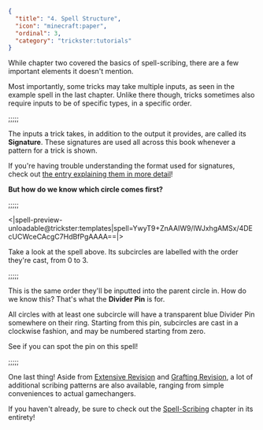 ```json
{
  "title": "4. Spell Structure",
  "icon": "minecraft:paper",
  "ordinal": 3,
  "category": "trickster:tutorials"
}
```

While chapter two covered the basics of spell-scribing,
there are a few important elements it doesn't mention.


Most importantly, some tricks may take multiple inputs,
as seen in the example spell in the last chapter.
Unlike there though, tricks sometimes also require inputs 
to be of specific types, in a specific order.

;;;;;

The inputs a trick takes, in addition to the output it provides,
are called its **Signature**.
These signatures are used all across this book 
whenever a pattern for a trick is shown.


If you're having trouble understanding the format used for signatures,
check out [the entry explaining them in more detail](^trickster:concepts/signatures)!


**But how do we know which circle comes first?**

;;;;;

<|spell-preview-unloadable@trickster:templates|spell=YwyT9+ZnAAIW9/lWJxhgAMSx/4DEcUCWceCAcgC7HdBfPgAAAA==|>

Take a look at the spell above.
Its subcircles are labelled with the order they're cast, from 0 to 3.

;;;;;

This is the same order they'll be inputted into the parent circle in.
How do we know this?
That's what the **Divider Pin** is for.


All circles with at least one subcircle will have a transparent blue 
Divider Pin somewhere on their ring.
Starting from this pin, subcircles are cast in a clockwise fashion, 
and may be numbered starting from zero.


See if you can spot the pin on this spell!

;;;;;

One last thing!
Aside from [Extensive Revision](^trickster:editing#1) and [Grafting Revision](^trickster:editing#12),
a lot of additional scribing patterns are also available,
ranging from simple conveniences to actual gamechangers.


If you haven't already, be sure to check out the [Spell-Scribing](^trickster:editing)
chapter in its entirety!